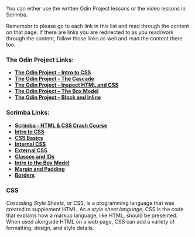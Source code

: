 You can either use the written Odin Project lessons or the video lessons in Scrimba.

Rememebr to please go to each link in this list and read through the content on that page. If there are links you are redirected to as you read/work through the content, follow those links as well and read the content there too.

### The Odin Project Links:
- **[The Odin Project – Intro to CSS](https://www.theodinproject.com/paths/foundations/courses/foundations/lessons/css-foundations)**
- **[The Odin Project - The Cascade](https://www.theodinproject.com/lessons/foundations-the-cascade)**
- **[The Odin Project - Inspect HTML and CSS](https://www.theodinproject.com/lessons/foundations-inspecting-html-and-css)**
- **[The Odin Project – The Box Model](https://www.theodinproject.com/paths/foundations/courses/foundations/lessons/the-box-model)**
- **[The Odin Project – Block and Inline](https://www.theodinproject.com/paths/foundations/courses/foundations/lessons/block-and-inline)**

### Scrimba Links:
- **[Scrimba - HTML & CSS Crash Course](https://v2.scrimba.com/html-css-crash-course-c02l/~00)**
- **[Intro to CSS](https://v2.scrimba.com/html-css-crash-course-c02l/~08)**
- **[CSS Basics](https://v2.scrimba.com/html-css-crash-course-c02l/~09)**
- **[Internal CSS](https://v2.scrimba.com/html-css-crash-course-c02l/~0f)**
- **[External CSS](https://v2.scrimba.com/html-css-crash-course-c02l/~0g)**
- **[Classes and IDs](https://v2.scrimba.com/html-css-crash-course-c02l/~0h)**
- **[Intro to the Box Model](https://v2.scrimba.com/html-css-crash-course-c02l/~0k)**
- **[Margin and Padding](https://v2.scrimba.com/html-css-crash-course-c02l/~0l)**
- **[Borders](https://v2.scrimba.com/html-css-crash-course-c02l/~0m)**

### CSS

*Cascading Style Sheets*, or CSS, is a programming language that was created to supplement HTML. As a *style sheet language*, CSS is the code that explains how a markup language, like HTML, should be presented. When used alongside HTML on a web page, CSS can add a variety of formatting, design, and style details.
